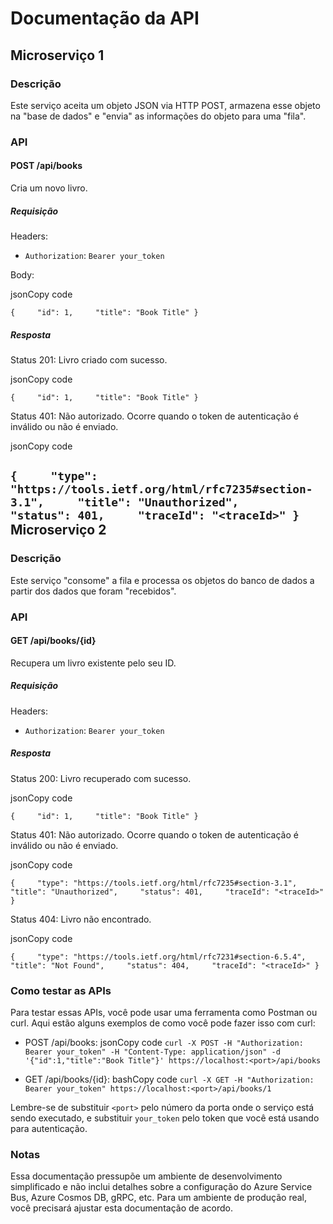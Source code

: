 Documentação da API
===================

Microserviço 1
--------------

### Descrição

Este serviço aceita um objeto JSON via HTTP POST, armazena esse objeto na "base de dados" e "envia" as informações do objeto para uma "fila".

### API

#### POST /api/books

Cria um novo livro.

##### Requisição

Headers:

* `Authorization`: `Bearer your_token`

Body:

jsonCopy code

`{     "id": 1,     "title": "Book Title" }`

##### Resposta

Status 201: Livro criado com sucesso.

jsonCopy code

`{     "id": 1,     "title": "Book Title" }`

Status 401: Não autorizado. Ocorre quando o token de autenticação é inválido ou não é enviado.

jsonCopy code

`{     "type": "https://tools.ietf.org/html/rfc7235#section-3.1",     "title": "Unauthorized",     "status": 401,     "traceId": "<traceId>" }`
Microserviço 2
--------------

### Descrição

Este serviço "consome" a fila e processa os objetos do banco de dados a partir dos dados que foram "recebidos".

### API

#### GET /api/books/{id}

Recupera um livro existente pelo seu ID.

##### Requisição

Headers:

* `Authorization`: `Bearer your_token`

##### Resposta

Status 200: Livro recuperado com sucesso.

jsonCopy code

`{     "id": 1,     "title": "Book Title" }`

Status 401: Não autorizado. Ocorre quando o token de autenticação é inválido ou não é enviado.

jsonCopy code

`{     "type": "https://tools.ietf.org/html/rfc7235#section-3.1",     "title": "Unauthorized",     "status": 401,     "traceId": "<traceId>" }`

Status 404: Livro não encontrado.

jsonCopy code

`{     "type": "https://tools.ietf.org/html/rfc7231#section-6.5.4",     "title": "Not Found",     "status": 404,     "traceId": "<traceId>" }`

### Como testar as APIs

Para testar essas APIs, você pode usar uma ferramenta como Postman ou curl. Aqui estão alguns exemplos de como você pode fazer isso com curl:

* POST /api/books:
  jsonCopy code
  `curl -X POST -H "Authorization: Bearer your_token" -H "Content-Type: application/json" -d '{"id":1,"title":"Book Title"}' https://localhost:<port>/api/books`

* GET /api/books/{id}:
  bashCopy code
  `curl -X GET -H "Authorization: Bearer your_token" https://localhost:<port>/api/books/1`

Lembre-se de substituir `<port>` pelo número da porta onde o serviço está sendo executado, e substituir `your_token` pelo token que você está usando para autenticação.

### Notas

Essa documentação pressupõe um ambiente de desenvolvimento simplificado e não inclui detalhes sobre a configuração do Azure Service Bus, Azure Cosmos DB, gRPC, etc. Para um ambiente de produção real, você precisará ajustar esta documentação de acordo.
